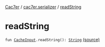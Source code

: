 [Cac7er](../index.md) / [cac7er.serializer](index.md) / [readString](./read-string.md)

# readString

`fun `[`CacheInput`](-cache-input.md)`.readString(): `[`String`](https://kotlinlang.org/api/latest/jvm/stdlib/kotlin/-string/index.html) [(source)](http://2wiqua.wcaokaze.com/gitbucket/wcaokaze/Cac7er/blob/master/src/main/java/cac7er/serializer/string.kt#L8)